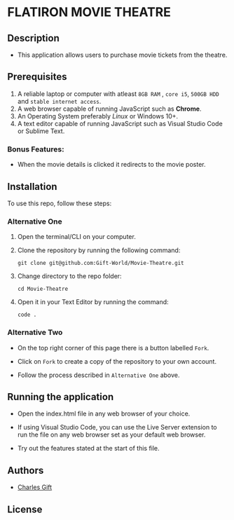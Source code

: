 # FLATIRON MOVIE THEATRE



## Description

- This application allows users to purchase movie tickets from the theatre.

## Prerequisites
1. A reliable laptop or computer with atleast `8GB RAM` , `core i5`, `500GB HDD` and `stable internet access`.
2. A web browser capable of running JavaScript such as **Chrome**.
3. An Operating System preferably *Linux* or Windows 10+.
4. A text editor capable of running JavaScript such as Visual Studio Code or Sublime Text.

### Bonus Features:

- When the movie details is clicked it redirects to the movie poster.


## Installation

To use this repo, follow these steps:

### Alternative One

1.  Open the terminal/CLI on your computer.

2.  Clone the repository by running the following command:

        git clone git@github.com:Gift-World/Movie-Theatre.git

3.  Change directory to the repo folder:

        cd Movie-Theatre

4.  Open it in your Text Editor by running the command:

        code .

### Alternative Two

- On the top right corner of this page there is a button labelled `Fork`.

- Click on `Fork` to create a copy of the repository to your own account.

- Follow the process described in `Alternative One` above.



## Running the application

- Open the index.html file in any web browser of your choice.

- If using Visual Studio Code, you can use the Live Server extension to run the file on any web browser set as your default web browser.

- Try out the features stated at the start of this file.

## Authors

- [Charles Gift](https://github.com/Gift-World)

## License


